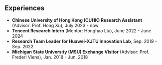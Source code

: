 ## Experiences

<ul style="margin:0 0 5px;">
  <li><a><autocolor><strong>Chinese University of Hong Kong (CUHK) Research Assistant</strong> (Advisor: Prof. Hong Xu), July 2023 - now</autocolor></a></li>
  <li><a><autocolor><strong>Tencent Research Intern</strong> (Mentor: Honghao Liu), June 2022 - June 2024</autocolor></a></li>
  <li><a><autocolor><strong>Research Team Leader for Huawei-XJTU Innovation Lab</strong>, Sep. 2019 - Sep. 2022</autocolor></a></li>
  <li><a><autocolor><strong>Michigan State University (MSU) Exchange Visitor</strong> (Advisor: Prof. Frederi Viens), Jan. 2018 - Jun. 2018</autocolor></a></li>
</ul>
